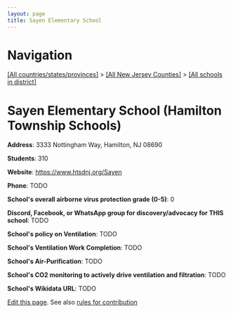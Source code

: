 ```yaml
---
layout: page
title: Sayen Elementary School
---
```

# Navigation

[[All countries/states/provinces]](../../..) > [[All New Jersey Counties]](../..) > [[All schools in district]](..)

# Sayen Elementary School (Hamilton Township Schools)

**Address**: 3333 Nottingham Way, Hamilton, NJ 08690

**Students**: 310

**Website**: <https://www.htsdnj.org/Sayen>

**Phone**: TODO

**School's overall airborne virus protection grade (0-5)**: 0

**Discord, Facebook, or WhatsApp group for discovery/advocacy for THIS school**: TODO

**School's policy on Ventilation**: TODO

**School's Ventilation Work Completion**: TODO

**School's Air-Purification**: TODO

**School's CO2 monitoring to actively drive ventilation and filtration**: TODO

**School's Wikidata URL**: TODO


[Edit this page](https://github.com/ventilate-schools/NJ/edit/main/./Mercer/Hamilton_Township_Schools/Sayen_Elementary_School.md). See also [rules for contribution](../../../contribution-rules/)